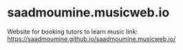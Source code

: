 # saadmoumine.musicweb.io
Website for booking tutors to learn music link: https://saadmoumine.github.io/saadmoumine.musicweb.io/
